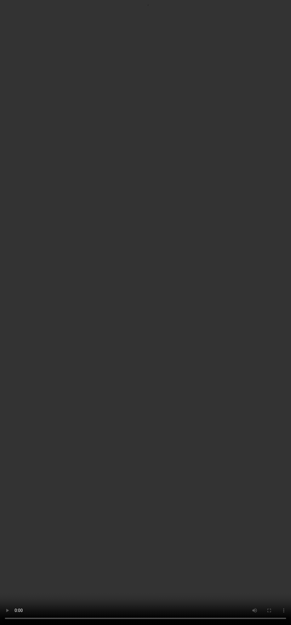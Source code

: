 # Rubric 2: Instruction Following

<video src="${PRIVATE_INSTRUCTION_FOLLOWING_VIDEO}" frameborder="0" allowfullscreen style="position: absolute; top: 0; left: 0; width: 100%; height: 100%; border: none; object-fit: cover;" controls="" controlslist="nodownload nofullscreen" style="width: 100%" />

**Intent of Instruction Following:**

* The model should follow all explicit and implicit instructions given in the prompt.&#x20;
* Responses should not circumvent the task or provide unwarranted refusals unless they involve safety concerns.&#x20;
* Look at the table below for the categories of this rubric.

### **How should you approach this rubric?**

1. The focus of this rubric is the response.
2. Check to see if all the intents of users are addressed in the response.
3. Do not check if the claims made in the response are correct or not.

| Category           | Criteria                                                                                                                                                              |
| ------------------ | --------------------------------------------------------------------------------------------------------------------------------------------------------------------- |
| **No issues**      | Response follows each one of the instructions in the prompt and completely fulfils the user intent. The response can is as helpful as it can be.                      |
| **Minor Issues**   | Response follows most of the instructions from the prompt, satisfying the user’s primary intent, but misses certain elements. The response is only partially helpful. |
| **Major Issues**   | The response ignores or avoids answering key parts of the prompt, making the response unhelpful to the user.                                                          |
| **Not Applicable** | There are no explicit or implicit instructions given in the prompt (e.g. “I like clouds”, “The rainbow is pretty”…)                                                   |

### **Suggested Best Practices**

:::tip
* Take a notepad and underline the different instructions present in the prompt.
* Do not give importance to order of the instructions unless it is given in the prompt explicitly.
* Check the model’s response on every underlined instruction.
:::

### **Example**

> User Prompt: "**Write a short paragraph explaining how solar panels work, and include a metaphor to make it easy to understand for kids."**

| Category       | Response                                                                                                                                                                                                        | Explanation                                                                                                                             |
| -------------- | --------------------------------------------------------------------------------------------------------------------------------------------------------------------------------------------------------------- | --------------------------------------------------------------------------------------------------------------------------------------- |
| No issues      | Solar panels work by capturing sunlight and turning it into electricity using special cells called photovoltaic cells. It’s like a magic sponge that soaks up sunshine and squeezes out power to run your home! | ✔️ Explains how solar panels work. ✔️ Uses a metaphor. ✔️ Written in a fun, kid-friendly way.                                           |
| Minor Issues   | Solar panels turn sunlight into electricity using photovoltaic cells. It’s a great way to power your home.                                                                                                      | ✔️ Explains how solar panels work. ❌ Misses the metaphor. ➡️ It’s still helpful and addresses the main intent but isn’t fully complete. |
| Major Issues   | Solar panels are used in many homes these days. They are becoming more popular around the world.                                                                                                                | ❌ Doesn’t explain how solar panels work. ❌ No metaphor. ➡️ Completely skips the instructions—major issues here.                         |
| Not Applicable | I love how sunny days make everything brighter.                                                                                                                                                                 | This is just a statement with no instructions, so this rubric doesn’t apply.                                                            |